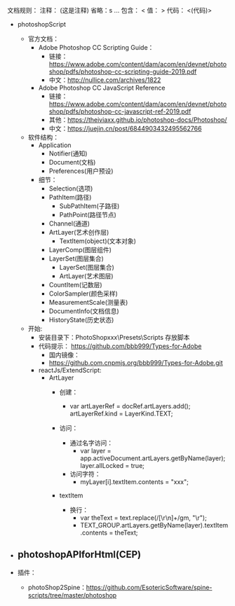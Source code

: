 文档规则：
    注释：
        (这是注释)
    省略：s
        ...
    包含：
        <
    值：
        >
    代码：
        <(代码)>

- photoshopScript
  - 官方文档：
    - Adobe Photoshop CC Scripting Guide：
      - 链接：https://www.adobe.com/content/dam/acom/en/devnet/photoshop/pdfs/photoshop-cc-scripting-guide-2019.pdf
      - 中文：http://nullice.com/archives/1822
    - Adobe Photoshop CC JavaScript Reference
      - 链接：https://www.adobe.com/content/dam/acom/en/devnet/photoshop/pdfs/photoshop-cc-javascript-ref-2019.pdf
      - 其他：https://theiviaxx.github.io/photoshop-docs/Photoshop/
      - 中文：https://juejin.cn/post/6844903432495562766
  - 软件结构：
    - Application
      - Notifier(通知)
      - Document(文档)
      - Preferences(用户预设)
    - 细节：
      - Selection(选项)
      - PathItem(路径)
        - SubPathItem(子路径)
        - PathPoint(路径节点)
      - Channel(通道)
      - ArtLayer(艺术创作层)
        - TextItem(object)(文本对象)
      - LayerComp(图层组件)
      - LayerSet(图层集合)
        - LayerSet(图层集合)
        - ArtLayer(艺术图层)
      - CountItem(记数层)
      - ColorSampler(颜色采样)
      - MeasurementScale(测量表)
      - DocumentInfo(文档信息)
      - HistoryState(历史状态)
  - 开始:
    - 安装目录下：PhotoShopxxx\Presets\Scripts 存放脚本
    - 代码提示：  https://github.com/bbb999/Types-for-Adobe
      - 国内镜像：
      - https://github.com.cnpmjs.org/bbb999/Types-for-Adobe.git
    - reactJs/ExtendScript:
      - ArtLayer
        - 创建：
          - var artLayerRef = docRef.artLayers.add();
            artLayerRef.kind = LayerKind.TEXT;
          
        - 访问：
          - 通过名字访问：
            - var layer = app.activeDocument.artLayers.getByName(layer);
              layer.allLocked = true;
          - 访问字符：
            - myLayer[i].textItem.contents = "xxx";
        - textItem
          - 换行：
            - var theText = text.replace(/[\r\n]+/gm, "\r");
            - TEXT_GROUP.artLayers.getByName(layer).textItem.contents = theText;

- photoshopAPIforHtml(CEP)
  - 

- 插件：
  - photoShop2Spine：https://github.com/EsotericSoftware/spine-scripts/tree/master/photoshop